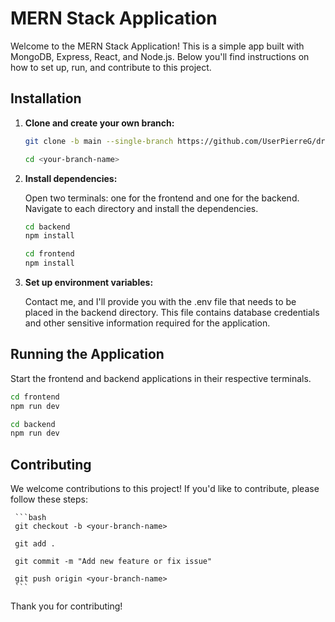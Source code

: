 # MERN Stack Application

Welcome to the MERN Stack Application! This is a simple app built with MongoDB, Express, React, and Node.js. Below you'll find instructions on how to set up, run, and contribute to this project.


## Installation

1. **Clone and create your own branch:**

   ```bash
   git clone -b main --single-branch https://github.com/UserPierreG/driving-instructor-app.git <your-branch-name>
   
   cd <your-branch-name>
   ```

2. **Install dependencies:**

   Open two terminals: one for the frontend and one for the backend. Navigate to each directory and install the dependencies. 

   ```bash
   cd backend
   npm install
   ```

   ```bash
   cd frontend
   npm install
   ```

4. **Set up environment variables:**

   Contact me, and I'll provide you with the .env file that needs to be placed in the backend directory. This file contains database credentials and other sensitive information required for the application.

## Running the Application

   Start the frontend and backend applications in their respective terminals.

   ```bash
   cd frontend
   npm run dev
   ```

   ```bash
   cd backend
   npm run dev
   ```
   

  ## Contributing

We welcome contributions to this project! If you'd like to contribute, please follow these steps:

     ```bash
     git checkout -b <your-branch-name>
     
     git add .
     
     git commit -m "Add new feature or fix issue"

     git push origin <your-branch-name>
     ```


Thank you for contributing!


